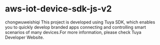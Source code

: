 # aws-iot-device-sdk-js-v2
chongwuweishiqi
This project is developed using Tuya SDK, which enables you to quickly develop branded apps connecting and controlling smart scenarios of many devices.For more information, please check Tuya Developer Website.
